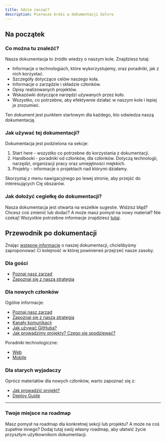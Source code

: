 ```yaml
---
title: Gdzie zacząć?
description: Pierwsze kroki w dokumentacji Solvro
---
```


## Na początek

### Co można tu znaleźć?

Nasza dokumentacja to źródło wiedzy o naszym kole. Znajdziesz tutaj:

- Informacje o technologiach, które wykorzystujemy, oraz poradniki, jak z nich korzystać.
- Szczegóły dotyczące celów naszego koła.
- Informacje o zarządzie i składzie członków.
- Opisy realizowanych projektów.
- Wskazówki dotyczące narzędzi używanych przez koło.
- Wszystko, co potrzebne, aby efektywnie działać w naszym kole i lepiej je zrozumieć.

Ten dokument jest punktem startowym dla każdego, kto odwiedza naszą dokumentację.

### Jak używać tej dokumentacji?

Dokumentacja jest podzielona na sekcje:

1. Start here - wszystko co potrzebne do korzystania z dokumentacji.
2. Handbooki - poradniki od członków, dla członków. Dotyczą technologii, narzędzi, organizacji pracy oraz umiejętności miękkich.
3. Projekty - informacje o projektach nad którymi działamy.

Skorzystaj z menu nawigacyjnego po lewej stronie, aby przejść do interesujących Cię obszarów.

### Jak dołożyć cegiełkę do dokumentacji?

Nasza dokumentacja jest otwarta na wszelkie sugestie. Widzisz błąd? Chcesz coś zmienić lub dodać? A może masz pomysł na nowy materiał? Nie czekaj! Wszystkie potrzebne informacje znajdziesz [tutaj](https://docs.solvro.pl/how-to-write-docs).

## Przewodnik po dokumentacji

Znając [wstępne informacje](https://docs.solvro.pl/solvro/hello-there/#na-początek) o naszej dokumentacji, chcielibyśmy zaproponować Ci kolejność w której powinieneś przejrzeć nasze zasoby.

### Dla gości

- [Poznaj nasz zarząd](https://docs.solvro.pl/solvro/vii_board/)
- [Zapoznaj się z naszą strategią](https://docs.solvro.pl/solvro/strategy/)

### Dla nowych członków

Ogólne informacje:

- [Poznaj nasz zarząd](https://docs.solvro.pl/solvro/vii_board/)
- [Zapoznaj się z naszą strategią](https://docs.solvro.pl/solvro/strategy/)
- [Kanały komunikacji](https://docs.solvro.pl/guides/communication-channels/)
- [Jak używać GitHuba?](https://docs.solvro.pl/guides/github/)
- [Jak prowadzimy projekty? Czego się spodziewać?](https://docs.solvro.pl/guides/prowadzenie-projekt%C3%B3w/)

Poradniki technologiczne:

- [Web](https://25.docs.solvro.pl/guides/web-development/)
- [Mobile](https://25.docs.solvro.pl/guides/flutter-mobile/)

### Dla starych wyjadaczy

Oprócz materiałów dla nowych członków, warto zapoznać się z:

- [Jak prowadzić projekt?](https://docs.solvro.pl/guides/prowadzenie-projekt%C3%B3w/)
- [Deploy Guide](https://25.docs.solvro.pl/guides/deployment/)

---

### Twoje miejsce na roadmap

Masz pomysł na roadmap dla konkretnej sekcji lub projektu? A może na coś zupełnie innego? Dodaj tutaj swój własny roadmap, aby ułatwić życie przyszłym użytkownikom dokumentacji.
